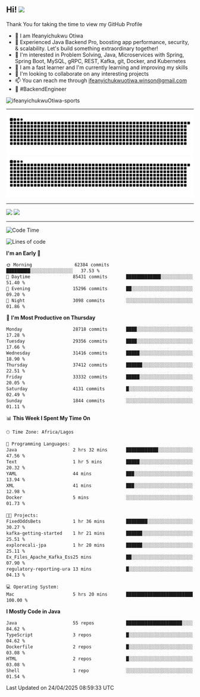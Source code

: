 <!-- BLOG-POST-LIST:START --><!-- BLOG-POST-LIST:END -->

## Hi! <img src="https://media.giphy.com/media/hvRJCLFzcasrR4ia7z/giphy.gif" width="4%"> 

Thank You for taking the time to view my GitHub Profile

- 👋 I am Ifeanyichukwu Otiwa
- 🚀 Experienced Java Backend Pro, boosting app performance, security, & scalability. Let's build something extraordinary together!
- 👀 I'm interested in Problem Solving, Java, Microservices with Spring, Spring Boot, MySQL, gRPC, REST, Kafka, git, Docker, and Kubernetes
- 🌱 I am a fast learner and I'm currently learning and improving my skills
- 💞️ I'm looking to collaborate on any interesting projects
- 📫 You can reach me through ifeanyichukwuotiwa.winson@gmail.com
- 🚀 #BackendEngineer

<p align="left" marginTop="10px"> <img src="https://komarev.com/ghpvc/?username=ifeanyichukwuOtiwa-sports&label=Profile%20views&color=0e75b6&style=for-the-badge" alt="ifeanyichukwuOtiwa-sports" /> </p>

***

<!--🐍📈SNAKEGRAPH / 🌐WEBSITE: https://github.com/Platane/snk -->
![github contribution grid snake animation](https://raw.githubusercontent.com/ifeanyichukwuOtiwa-sports/ifeanyichukwuOtiwa-sports/output/github-contribution-grid-snake-dark.svg#gh-dark-mode-only)![github contribution grid snake animation](https://raw.githubusercontent.com/ifeanyichukwuOtiwa-sports/ifeanyichukwuOtiwa-sports/output/github-contribution-grid-snake.svg#gh-light-mode-only)

***

<p float="left">
  <img float="left" src="https://github-readme-stats.vercel.app/api?username=ifeanyichukwuOtiwa-sports&count_private=true&include_all_commits=true&theme=react&show_icons=true" />
  <img float="right" src="https://github-readme-stats.vercel.app/api/top-langs/?username=ifeanyichukwuOtiwa-sports&layout=compact&show_icons=true&theme=react" /> 
</p>

***



<!--START_SECTION:waka-->
![Code Time](http://img.shields.io/badge/Code%20Time-3%2C632%20hrs%2054%20mins-blue)

![Lines of code](https://img.shields.io/badge/From%20Hello%20World%20I%27ve%20Written-46.7%20million%20lines%20of%20code-blue)

**I'm an Early 🐤** 

```text
🌞 Morning                62384 commits       █████████░░░░░░░░░░░░░░░░   37.53 % 
🌆 Daytime                85431 commits       █████████████░░░░░░░░░░░░   51.40 % 
🌃 Evening                15296 commits       ██░░░░░░░░░░░░░░░░░░░░░░░   09.20 % 
🌙 Night                  3098 commits        ░░░░░░░░░░░░░░░░░░░░░░░░░   01.86 % 
```
📅 **I'm Most Productive on Thursday** 

```text
Monday                   28718 commits       ████░░░░░░░░░░░░░░░░░░░░░   17.28 % 
Tuesday                  29356 commits       ████░░░░░░░░░░░░░░░░░░░░░   17.66 % 
Wednesday                31416 commits       █████░░░░░░░░░░░░░░░░░░░░   18.90 % 
Thursday                 37412 commits       ██████░░░░░░░░░░░░░░░░░░░   22.51 % 
Friday                   33332 commits       █████░░░░░░░░░░░░░░░░░░░░   20.05 % 
Saturday                 4131 commits        █░░░░░░░░░░░░░░░░░░░░░░░░   02.49 % 
Sunday                   1844 commits        ░░░░░░░░░░░░░░░░░░░░░░░░░   01.11 % 
```


📊 **This Week I Spent My Time On** 

```text
🕑︎ Time Zone: Africa/Lagos

💬 Programming Languages: 
Java                     2 hrs 32 mins       ████████████░░░░░░░░░░░░░   47.56 % 
Text                     1 hr 5 mins         █████░░░░░░░░░░░░░░░░░░░░   20.32 % 
YAML                     44 mins             ███░░░░░░░░░░░░░░░░░░░░░░   13.94 % 
XML                      41 mins             ███░░░░░░░░░░░░░░░░░░░░░░   12.98 % 
Docker                   5 mins              ░░░░░░░░░░░░░░░░░░░░░░░░░   01.73 % 

🐱‍💻 Projects: 
FixedOddsBets            1 hr 36 mins        ████████░░░░░░░░░░░░░░░░░   30.27 % 
kafka-getting-started    1 hr 21 mins        ██████░░░░░░░░░░░░░░░░░░░   25.51 % 
explorecali-jpa          1 hr 20 mins        ██████░░░░░░░░░░░░░░░░░░░   25.11 % 
Ex_Files_Apache_Kafka_Ess25 mins             ██░░░░░░░░░░░░░░░░░░░░░░░   07.90 % 
regulatory-reporting-ura 13 mins             █░░░░░░░░░░░░░░░░░░░░░░░░   04.13 % 

💻 Operating System: 
Mac                      5 hrs 20 mins       █████████████████████████   100.00 % 
```

**I Mostly Code in Java** 

```text
Java                     55 repos            █████████████████████░░░░   84.62 % 
TypeScript               3 repos             █░░░░░░░░░░░░░░░░░░░░░░░░   04.62 % 
Dockerfile               2 repos             █░░░░░░░░░░░░░░░░░░░░░░░░   03.08 % 
HTML                     2 repos             █░░░░░░░░░░░░░░░░░░░░░░░░   03.08 % 
Shell                    1 repo              ░░░░░░░░░░░░░░░░░░░░░░░░░   01.54 % 
```




 Last Updated on 24/04/2025 08:59:33 UTC
<!--END_SECTION:waka-->

<!--
<p align="center">
![trophy](https://github-profile-trophy.vercel.app/?username=ifeanyichukwuOtiwa-sports&theme=onedark) (https://github.com/ryo-ma/github-profile-trophy)
</p>
-->

<!---
ifeanyi-otiwa/ifeanyi-otiwa is a ✨ special ✨ repository because its `README.md` (this file) appears on your GitHub profile.
You can click the Preview link to take a look at your changes.
--->
